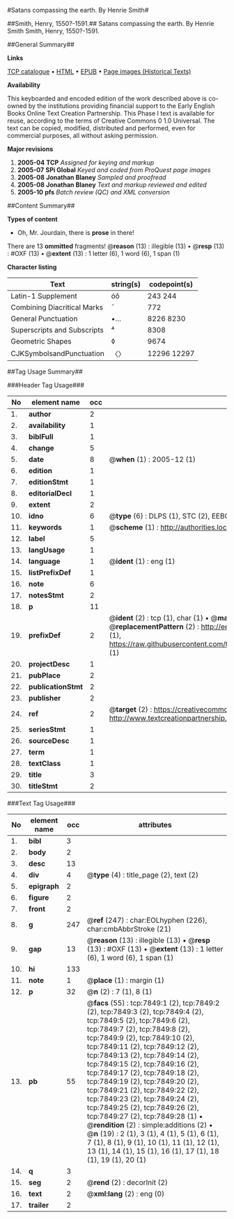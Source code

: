 #Satans compassing the earth. By Henrie Smith#

##Smith, Henry, 1550?-1591.##
Satans compassing the earth. By Henrie Smith
Smith, Henry, 1550?-1591.

##General Summary##

**Links**

[TCP catalogue](http://www.ota.ox.ac.uk/tcp/)  • 
[HTML](http://tei.it.ox.ac.uk/tcp/Texts-HTML/free/A12/A12373.html)  • 
[EPUB](http://tei.it.ox.ac.uk/tcp/Texts-EPUB/free/A12/A12373.epub) • 
[Page images (Historical Texts)](https://data.historicaltexts.jisc.ac.uk/view?pubId=eebo-99843138e&pageId=eebo-99843138e-7849-1)

**Availability**

This keyboarded and encoded edition of the
	       work described above is co-owned by the institutions
	       providing financial support to the Early English Books
	       Online Text Creation Partnership. This Phase I text is
	       available for reuse, according to the terms of Creative
	       Commons 0 1.0 Universal. The text can be copied,
	       modified, distributed and performed, even for
	       commercial purposes, all without asking permission.

**Major revisions**

1. __2005-04__ __TCP__ *Assigned for keying and markup*
1. __2005-07__ __SPi Global__ *Keyed and coded from ProQuest page images*
1. __2005-08__ __Jonathan Blaney__ *Sampled and proofread*
1. __2005-08__ __Jonathan Blaney__ *Text and markup reviewed and edited*
1. __2005-10__ __pfs__ *Batch review (QC) and XML conversion*

##Content Summary##

**Types of content**

  * Oh, Mr. Jourdain, there is **prose** in there!

There are 13 **ommitted** fragments! 
 @__reason__ (13) : illegible (13)  •  @__resp__ (13) : #OXF (13)  •  @__extent__ (13) : 1 letter (6), 1 word (6), 1 span (1)

**Character listing**


|Text|string(s)|codepoint(s)|
|---|---|---|
|Latin-1 Supplement|óô|243 244|
|Combining             Diacritical Marks|̄|772|
|General Punctuation|•…|8226 8230|
|Superscripts             and Subscripts|⁴|8308|
|Geometric Shapes|◊|9674|
|CJKSymbolsandPunctuation|〈〉|12296 12297|

##Tag Usage Summary##

###Header Tag Usage###

|No|element name|occ|attributes|
|---|---|---|---|
|1.|__author__|2||
|2.|__availability__|1||
|3.|__biblFull__|1||
|4.|__change__|5||
|5.|__date__|8| @__when__ (1) : 2005-12 (1)|
|6.|__edition__|1||
|7.|__editionStmt__|1||
|8.|__editorialDecl__|1||
|9.|__extent__|2||
|10.|__idno__|6| @__type__ (6) : DLPS (1), STC (2), EEBO-CITATION (1), PROQUEST (1), VID (1)|
|11.|__keywords__|1| @__scheme__ (1) : http://authorities.loc.gov/ (1)|
|12.|__label__|5||
|13.|__langUsage__|1||
|14.|__language__|1| @__ident__ (1) : eng (1)|
|15.|__listPrefixDef__|1||
|16.|__note__|6||
|17.|__notesStmt__|2||
|18.|__p__|11||
|19.|__prefixDef__|2| @__ident__ (2) : tcp (1), char (1)  •  @__matchPattern__ (2) : ([0-9\-]+):([0-9IVX]+) (1), (.+) (1)  •  @__replacementPattern__ (2) : http://eebo.chadwyck.com/downloadtiff?vid=$1&page=$2 (1), https://raw.githubusercontent.com/textcreationpartnership/Texts/master/tcpchars.xml#$1 (1)|
|20.|__projectDesc__|1||
|21.|__pubPlace__|2||
|22.|__publicationStmt__|2||
|23.|__publisher__|2||
|24.|__ref__|2| @__target__ (2) : https://creativecommons.org/publicdomain/zero/1.0/ (1), http://www.textcreationpartnership.org/docs/. (1)|
|25.|__seriesStmt__|1||
|26.|__sourceDesc__|1||
|27.|__term__|1||
|28.|__textClass__|1||
|29.|__title__|3||
|30.|__titleStmt__|2||


###Text Tag Usage###

|No|element name|occ|attributes|
|---|---|---|---|
|1.|__bibl__|3||
|2.|__body__|2||
|3.|__desc__|13||
|4.|__div__|4| @__type__ (4) : title_page (2), text (2)|
|5.|__epigraph__|2||
|6.|__figure__|2||
|7.|__front__|2||
|8.|__g__|247| @__ref__ (247) : char:EOLhyphen (226), char:cmbAbbrStroke (21)|
|9.|__gap__|13| @__reason__ (13) : illegible (13)  •  @__resp__ (13) : #OXF (13)  •  @__extent__ (13) : 1 letter (6), 1 word (6), 1 span (1)|
|10.|__hi__|133||
|11.|__note__|1| @__place__ (1) : margin (1)|
|12.|__p__|32| @__n__ (2) : 7 (1), 8 (1)|
|13.|__pb__|55| @__facs__ (55) : tcp:7849:1 (2), tcp:7849:2 (2), tcp:7849:3 (2), tcp:7849:4 (2), tcp:7849:5 (2), tcp:7849:6 (2), tcp:7849:7 (2), tcp:7849:8 (2), tcp:7849:9 (2), tcp:7849:10 (2), tcp:7849:11 (2), tcp:7849:12 (2), tcp:7849:13 (2), tcp:7849:14 (2), tcp:7849:15 (2), tcp:7849:16 (2), tcp:7849:17 (2), tcp:7849:18 (2), tcp:7849:19 (2), tcp:7849:20 (2), tcp:7849:21 (2), tcp:7849:22 (2), tcp:7849:23 (2), tcp:7849:24 (2), tcp:7849:25 (2), tcp:7849:26 (2), tcp:7849:27 (2), tcp:7849:28 (1)  •  @__rendition__ (2) : simple:additions (2)  •  @__n__ (19) : 2 (1), 3 (1), 4 (1), 5 (1), 6 (1), 7 (1), 8 (1), 9 (1), 10 (1), 11 (1), 12 (1), 13 (1), 14 (1), 15 (1), 16 (1), 17 (1), 18 (1), 19 (1), 20 (1)|
|14.|__q__|3||
|15.|__seg__|2| @__rend__ (2) : decorInit (2)|
|16.|__text__|2| @__xml:lang__ (2) : eng (0)|
|17.|__trailer__|2||
